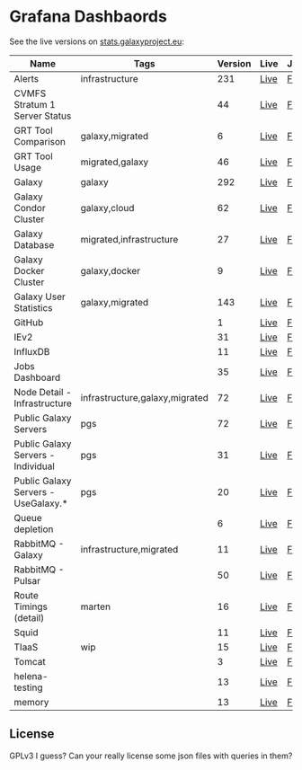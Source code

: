 # Grafana Dashbaords

See the live versions on [stats.galaxyproject.eu](https://stats.galaxyproject.eu):

Name | Tags | Version | Live | JSON
--- | --- | --- | --- | ---
Alerts | infrastructure | 231 | [Live](https://stats.galaxyproject.eu/d/000000052) | [File](./Alerts.json)
CVMFS Stratum 1 Server Status |  | 44 | [Live](https://stats.galaxyproject.eu/d/XtcPRpImz) | [File](./CVMFS%20Stratum%201%20Server%20Status.json)
GRT Tool Comparison | galaxy,migrated | 6 | [Live](https://stats.galaxyproject.eu/d/kSDduH5Zi) | [File](./GRT%20Tool%20Comparison.json)
GRT Tool Usage | migrated,galaxy | 46 | [Live](https://stats.galaxyproject.eu/d/SDduH5Zik) | [File](./GRT%20Tool%20Usage.json)
Galaxy | galaxy | 292 | [Live](https://stats.galaxyproject.eu/d/000000004) | [File](./Galaxy.json)
Galaxy Condor Cluster | galaxy,cloud | 62 | [Live](https://stats.galaxyproject.eu/d/000000021) | [File](./Galaxy%20Condor%20Cluster.json)
Galaxy Database | migrated,infrastructure | 27 | [Live](https://stats.galaxyproject.eu/d/000000019) | [File](./Galaxy%20Database.json)
Galaxy Docker Cluster | galaxy,docker | 9 | [Live](https://stats.galaxyproject.eu/d/000000024) | [File](./Galaxy%20Docker%20Cluster.json)
Galaxy User Statistics | galaxy,migrated | 143 | [Live](https://stats.galaxyproject.eu/d/000000012) | [File](./Galaxy%20User%20Statistics.json)
GitHub |  | 1 | [Live](https://stats.galaxyproject.eu/d/Wb1wN7dZz) | [File](./GitHub.json)
IEv2 |  | 31 | [Live](https://stats.galaxyproject.eu/d/GfPTTlhWz) | [File](./IEv2.json)
InfluxDB |  | 11 | [Live](https://stats.galaxyproject.eu/d/000000011) | [File](./InfluxDB.json)
Jobs Dashboard |  | 35 | [Live](https://stats.galaxyproject.eu/d/000000034) | [File](./Jobs%20Dashboard.json)
Node Detail - Infrastructure | infrastructure,galaxy,migrated | 72 | [Live](https://stats.galaxyproject.eu/d/000000023) | [File](./Node%20Detail%20-%20Infrastructure.json)
Public Galaxy Servers | pgs | 72 | [Live](https://stats.galaxyproject.eu/d/000000020) | [File](./Public%20Galaxy%20Servers.json)
Public Galaxy Servers - Individual | pgs | 31 | [Live](https://stats.galaxyproject.eu/d/000000022) | [File](./Public%20Galaxy%20Servers%20-%20Individual.json)
Public Galaxy Servers - UseGalaxy.* | pgs | 20 | [Live](https://stats.galaxyproject.eu/d/nW8PuvMZk) | [File](./Public%20Galaxy%20Servers%20-%20UseGalaxy.*.json)
Queue depletion |  | 6 | [Live](https://stats.galaxyproject.eu/d/X735azMWk) | [File](./Queue%20depletion.json)
RabbitMQ - Galaxy | infrastructure,migrated | 11 | [Live](https://stats.galaxyproject.eu/d/gwQTkRNiz) | [File](./RabbitMQ%20-%20Galaxy.json)
RabbitMQ - Pulsar |  | 50 | [Live](https://stats.galaxyproject.eu/d/000000030) | [File](./RabbitMQ%20-%20Pulsar.json)
Route Timings (detail) | marten | 16 | [Live](https://stats.galaxyproject.eu/d/PVN8IiNmk) | [File](./Route%20Timings%20(detail).json)
Squid |  | 11 | [Live](https://stats.galaxyproject.eu/d/AbGoj5Iik) | [File](./Squid.json)
TIaaS | wip | 15 | [Live](https://stats.galaxyproject.eu/d/7hY6kQfiz) | [File](./TIaaS.json)
Tomcat |  | 3 | [Live](https://stats.galaxyproject.eu/d/000000058) | [File](./Tomcat.json)
helena-testing |  | 13 | [Live](https://stats.galaxyproject.eu/d/IHFHo23iz) | [File](./helena-testing.json)
memory |  | 13 | [Live](https://stats.galaxyproject.eu/d/S03osH7Wz) | [File](./memory.json)

## License

GPLv3 I guess? Can your really license some json files with queries in them?
